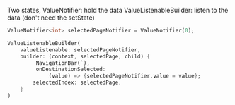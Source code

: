
Two states,
ValueNotifier: hold the data 
ValueListenableBuilder: listen to the data (don't need the setState)

```dart 
ValueNotifier<int> selectedPageNotifier = ValueNotifier(0);
```


```dart
ValueListenableBuilder(
	valueListenable: selectedPageNotifier,
	builder: (context, selectedPage, child) {
		 NavigationBar(`),
		 onDestinationSelected:
			 (value) => {selectedPageNotifier.value = value};
		selectedIndex: selectedPage,
	}
)
```




